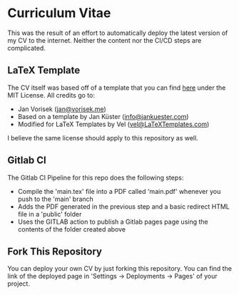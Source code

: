 # Curriculum Vitae

This was the result of an effort to automatically deploy the latest version of my CV to the internet. Neither the content nor the CI/CD steps are complicated.

## LaTeX Template

The CV itself was based off of a template that you can find [here](https://www.latextemplates.com/template/developer-cv) under the MIT License. All credits go to:

- Jan Vorisek (jan@vorisek.me)
- Based on a template by Jan Küster (info@jankuester.com)
- Modified for LaTeX Templates by Vel (vel@LaTeXTemplates.com)

I believe the same license should apply to this repository as well.

## Gitlab CI

The Gitlab CI Pipeline for this repo does the following steps:

- Compile the 'main.tex' file into a PDF called 'main.pdf' whenever you push to the 'main' branch
- Adds the PDF generated in the previous step and a basic redirect HTML file in a 'public' folder
- Uses the GITLAB action to publish a Gitlab pages page using the contents of the folder created above

## Fork This Repository

You can deploy your own CV by just forking this repository. You can find the link of the deployed page in 'Settings -> Deployments -> Pages' of your project.
